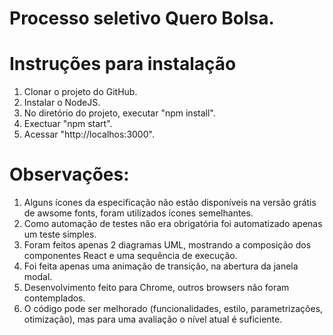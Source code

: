 ﻿# Processo seletivo Quero Bolsa.

# Instruções para instalação
1. Clonar o projeto do GitHub.
2. Instalar o NodeJS.
3. No diretório do projeto, executar "npm install".
4. Exectuar "npm start".
5. Acessar "http://localhos:3000".

 
# Observações:
1. Alguns ícones da especificação não estão disponíveis na versão grátis de awsome fonts, foram utilizados ícones semelhantes.
2. Como automação de testes não era obrigatória foi automatizado apenas um teste simples.
3. Foram feitos apenas 2 diagramas UML, mostrando a composição dos componentes React e uma sequência de execução.
4. Foi feita apenas uma animação de transição, na abertura da janela modal.
5. Desenvolvimento feito para Chrome, outros browsers não foram contemplados.
6. O código pode ser melhorado (funcionalidades, estilo, parametrizações, otimização), mas para uma avaliação o nível atual é suficiente.
